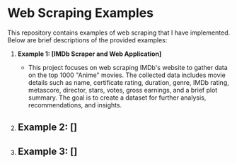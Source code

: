 # Web Scraping Examples

This repository contains examples of web scraping that I have implemented. Below are brief descriptions of the provided examples:

1. **Example 1: [IMDb Scraper and Web Application]**
   - This project focuses on web scraping IMDb's website to gather data on the top 1000 "Anime" movies. The collected data includes movie details such as name, certificate rating, duration, genre, IMDb rating, metascore, director, stars, votes, gross earnings, and a brief plot summary. The goal is to create a dataset for further analysis, recommendations, and insights.

2. **Example 2: []**
   - 

3. **Example 3: []**
   - 




